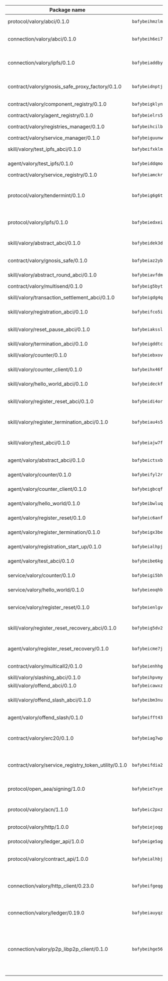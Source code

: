 | Package name                                                  | Package hash                                                  | Description                                                                                                                |
| ------------------------------------------------------------- | ------------------------------------------------------------- | -------------------------------------------------------------------------------------------------------------------------- |
| protocol/valory/abci/0.1.0                                    | `bafybeihmzlmmb4pdo3zkhg6ehuyaa4lhw7bfpclln2o2z7v3o6fcep26iu` | A protocol for ABCI requests and responses.                                                                                |
| connection/valory/abci/0.1.0                                  | `bafybeih6ei7q3vdsj57nb3f6dirccorj7izrxccjzys3seirzoalsj2fwq` | connection to wrap communication with an ABCI server.                                                                      |
| connection/valory/ipfs/0.1.0                                  | `bafybeiaddby5hxegt2fk772fzn34zpwndyfk45rc3jqtblhtr2tbzcicua` | A connection responsible for uploading and downloading files from IPFS.                                                    |
| contract/valory/gnosis_safe_proxy_factory/0.1.0               | `bafybeidnptjd2e5azxrunvduwacufrr5pwy4xkhmeoazqq55o2no4m474u` | Gnosis Safe proxy factory (GnosisSafeProxyFactory) contract                                                                |
| contract/valory/component_registry/0.1.0                      | `bafybeigklynwl3mfav5yt5zdkrqe6rukv4ygdhpdusk66ojt4jj7tunxcy` | Component registry contract                                                                                                |
| contract/valory/agent_registry/0.1.0                          | `bafybeielrs5qih3r6qhnily6x4h4j4j6kux6eqr546homow4c5ljgfyljq` | Agent registry contract                                                                                                    |
| contract/valory/registries_manager/0.1.0                      | `bafybeihcilb27ekgoplmc43iog2zrus63fufql4rly2umbuj573nu3zpg4` | Registries Manager contract                                                                                                |
| contract/valory/service_manager/0.1.0                         | `bafybeiguunwy5dxcgw3uicjaoxsn7bwivygyvhtz4chgjrcoqrneld2jwy` | Service Manager contract                                                                                                   |
| skill/valory/test_ipfs_abci/0.1.0                             | `bafybeifxklmzn3we7tmwq756vj7rbhqlb6w2g2bbe2f6e3zuoq4iyzsima` | IPFS e2e testing application.                                                                                              |
| agent/valory/test_ipfs/0.1.0                                  | `bafybeiddqmorgwfnve7cirdppjy6bnozd2yysjhhqt5w7s7bwgkjuc3xxq` | Agent for testing the ABCI connection.                                                                                     |
| contract/valory/service_registry/0.1.0                        | `bafybeiamckrtlrydvoyelc6ldu5ke5uwrdxstzaeqstvg5r4uteriwmjka` | Service Registry contract                                                                                                  |
| protocol/valory/tendermint/0.1.0                              | `bafybeig6g6twajlwssfbfp5rlnu5mwzuu5kgak5cs4fich7rlkx6whesnu` | A protocol for communication between two AEAs to share tendermint configuration details.                                   |
| protocol/valory/ipfs/0.1.0                                    | `bafybeiedxeismnx3k5ty4mvvhlqideixlhqmi5mtcki4lxqfa7uqh7p33u` | A protocol specification for IPFS requests and responses.                                                                  |
| skill/valory/abstract_abci/0.1.0                              | `bafybeidek3doh6cs3qw3hzgnqw65st2g5vhx5bgkdztyrer45wewttagui` | The abci skill provides a template of an ABCI application.                                                                 |
| contract/valory/gnosis_safe/0.1.0                             | `bafybeiaz2ybse2kym2bph5tf4uvx3qb3uxzxga4pn75gfqmzadtz6mxmdy` | Gnosis Safe (GnosisSafeL2) contract                                                                                        |
| skill/valory/abstract_round_abci/0.1.0                        | `bafybeiavfdmszwpotgdw5wd2imxcwsigygczvttxk5onswt72ipbdyjp3q` | abstract round-based ABCI application                                                                                      |
| contract/valory/multisend/0.1.0                               | `bafybeig5byt5urg2d2bsecufxe5ql7f4mezg3mekfleeh32nmuusx66p4y` | MultiSend contract                                                                                                         |
| skill/valory/transaction_settlement_abci/0.1.0                | `bafybeigdg4qcvfowlu3eiwler7axdhmthngr54ulznutey43xzem45gpna` | ABCI application for transaction settlement.                                                                               |
| skill/valory/registration_abci/0.1.0                          | `bafybeifco5irvmx5kf76yiubaa42qkdx5kfph763vszwtwnqq2tqsic6wm` | ABCI application for common apps.                                                                                          |
| skill/valory/reset_pause_abci/0.1.0                           | `bafybeiakssljjjlv4767hhsj6jzsy3bjyvp3xkgvugazfytjkygeuoedfi` | ABCI application for resetting and pausing app executions.                                                                 |
| skill/valory/termination_abci/0.1.0                           | `bafybeigddtcgeia5xkz4i6pnagvyrwotuef53vwq5ywppncbof3fph472u` | Termination skill.                                                                                                         |
| skill/valory/counter/0.1.0                                    | `bafybeiebxovit5k2fsr4r3fisqov53ek34xwanxly34eeo3ublxt2tyche` | The ABCI Counter application example.                                                                                      |
| skill/valory/counter_client/0.1.0                             | `bafybeihx46fr7vgqjxmymfah3hfmynzpzwe5fthi7mbc2cnev2gqgtngzy` | A client for the ABCI counter application.                                                                                 |
| skill/valory/hello_world_abci/0.1.0                           | `bafybeideckfxmkvdnjfvfgbcit6x4gxxwtbalttyxfslh22czxsb7zkstm` | Hello World ABCI application.                                                                                              |
| skill/valory/register_reset_abci/0.1.0                        | `bafybeidi4ors7jahoutqoozm5n62vvveeh4nowj4u43yuokd6rfwn7r5mm` | ABCI application for dummy skill that registers and resets                                                                 |
| skill/valory/register_termination_abci/0.1.0                  | `bafybeiau4s566job5htmqelf46oinrlerwdnxrz2zee2wqea2reqvmet7a` | ABCI application for dummy skill that registers and resets                                                                 |
| skill/valory/test_abci/0.1.0                                  | `bafybeiajw7frbyq2oftehmglhtldmcqqmdckfqsxbq4zi2dnsgpdgvvddy` | ABCI application for testing the ABCI connection.                                                                          |
| agent/valory/abstract_abci/0.1.0                              | `bafybeictsxb7asryy227ouy6rrzfkwakf4fhvp2ondzlszslurkr5dzk6e` | The abstract ABCI AEA - for testing purposes only.                                                                         |
| agent/valory/counter/0.1.0                                    | `bafybeifyl2rzgetpvlqe663chm4g7fjijg5ptaxcmdg4sy3rtiwmnniye4` | The ABCI Counter example as an AEA                                                                                         |
| agent/valory/counter_client/0.1.0                             | `bafybeigbcqfbtqjqguvop7gcp3ilr22d356n7js4jpyhoo5ymotis264wy` | The ABCI Counter example as an AEA                                                                                         |
| agent/valory/hello_world/0.1.0                                | `bafybeibwluqq2yywd3stax2kuiqnv4zxxu3rprfkbn7f7e6sf2gelpkdqa` | Hello World ABCI example.                                                                                                  |
| agent/valory/register_reset/0.1.0                             | `bafybeic6anftulx3wjcllsf72eulgonpwux3iopzaiaj5paeju772kuc4e` | Register reset to replicate Tendermint issue.                                                                              |
| agent/valory/register_termination/0.1.0                       | `bafybeigx3betmnmpxap6fwyrduxomp7ugd33ik3rwtkvluqc3rh3bqfx4q` | Register terminate to test the termination feature.                                                                        |
| agent/valory/registration_start_up/0.1.0                      | `bafybeialhpjejqyvxttkbazxzkphtu2c3fwvfp7owkwlagaphzkzxb6p5e` | Registration start-up ABCI example.                                                                                        |
| agent/valory/test_abci/0.1.0                                  | `bafybeibe6kgnwkuhcydk5gr3wvsybdlc7gfuzt2ia24czudsvxlbmdlrwe` | Agent for testing the ABCI connection.                                                                                     |
| service/valory/counter/0.1.0                                  | `bafybeigi5bhllrcp32xp5rbrbbaencxxhtm2leqxdzutcgug5lpkvoyapi` | A set of agents incrementing a counter                                                                                     |
| service/valory/hello_world/0.1.0                              | `bafybeieoqhbwqmg5oiqgkxf6dlizncjvaermwtun4aijqcbyc6ulfl7o4q` | A simple demonstration of a simple ABCI application                                                                        |
| service/valory/register_reset/0.1.0                           | `bafybeienlgv3xtigisoyjo5gedz5jgu3dxp2lml22jglm7bdogk4vtxhuq` | Test and debug tendermint reset mechanism.                                                                                 |
| skill/valory/register_reset_recovery_abci/0.1.0               | `bafybeig5dv2gxdykcmfx4lduwfg4z2zagec3xrss2dn6wo6wk3uhv5qedy` | ABCI application for dummy skill that registers and resets                                                                 |
| agent/valory/register_reset_recovery/0.1.0                    | `bafybeicme7j7zq7splhzbcrcw4q6ga2idq2qqnl6wbdwwkvsbz2botpuhu` | Agent to showcase hard reset as a recovery mechanism.                                                                      |
| contract/valory/multicall2/0.1.0                              | `bafybeienhhggmyxocgsy2kpsbe74z3yewzj33lrhcvuvmlhgyrzf6c3sue` | The MakerDAO multicall2 contract.                                                                                          |
| skill/valory/slashing_abci/0.1.0                              | `bafybeihpvmyzw2lbifvenn7r3qvh46njokrnji4gck4vfak6s7zhe3scqq` | Slashing skill.                                                                                                            |
| skill/valory/offend_abci/0.1.0                                | `bafybeicawxz5lvz3jjwyv772bwz44dqu333hb24r4e24fophrvq4bj3gw4` | Offend ABCI application.                                                                                                   |
| skill/valory/offend_slash_abci/0.1.0                          | `bafybeibm3nu4f3y4zy66oambwe6vzpnopa5vwmn7ydoudhjsggubwtn3ee` | ABCI application used in order to test the slashing abci                                                                   |
| agent/valory/offend_slash/0.1.0                               | `bafybeifft43gjipqctogxq2xkcvq4bx6i45zvxzflgsecvimywv45mp5vi` | Offend and slash to test the slashing feature.                                                                             |
| contract/valory/erc20/0.1.0                                   | `bafybeiag7wpfri44bwrx26374mnxyglmwxod6gu37foqkvloqr7oeldlgu` | The scaffold contract scaffolds a contract to be implemented by the developer.                                             |
| contract/valory/service_registry_token_utility/0.1.0          | `bafybeifdia2y5546tvk6xzxeaqzf2n5n7dutj2hdzbgenxohaqhjtnjqm4` | The scaffold contract scaffolds a contract to be implemented by the developer.                                             |
| protocol/open_aea/signing/1.0.0                               | `bafybeie7xyems76v5b4wc2lmaidcujizpxfzjnnwdeokmhje53g7ym25ii` | A protocol for communication between skills and decision maker.                                                            |
| protocol/valory/acn/1.1.0                                     | `bafybeic2pxzfc3voxl2ejhcqyf2ehm4wm5gxvgx7bliloiqi2uppmq6weu` | The protocol used for envelope delivery on the ACN.                                                                        |
| protocol/valory/http/1.0.0                                    | `bafybeiejoqgv7finfxo3rcvvovrlj5ccrbgxodjq43uo26ylpowsa3llfe` | A protocol for HTTP requests and responses.                                                                                |
| protocol/valory/ledger_api/1.0.0                              | `bafybeige5agrztgzfevyglf7mb4o7pzfttmq4f6zi765y4g2zvftbyowru` | A protocol for ledger APIs requests and responses.                                                                         |
| protocol/valory/contract_api/1.0.0                            | `bafybeialhbjvwiwcnqq3ysxcyemobcbie7xza66gaofcvla5njezkvhcka` | A protocol for contract APIs requests and responses.                                                                       |
| connection/valory/http_client/0.23.0                          | `bafybeifgeqgryx6b3s6eseyzyezygmeitcpt3tkor2eiycozoi6clgdrny` | The HTTP_client connection that wraps a web-based client connecting to a RESTful API specification.                        |
| connection/valory/ledger/0.19.0                               | `bafybeiauyqzizmocjldnfuzvnihrqubfqzn5u2hp6ue7v3ka5kj54kd3zm` | A connection to interact with any ledger API and contract API.                                                             |
| connection/valory/p2p_libp2p_client/0.1.0                     | `bafybeihge56dn3xep2dzomu7rtvbgo4uc2qqh7ljl3fubqdi2lq44gs5lq` | The libp2p client connection implements a tcp connection to a running libp2p node as a traffic delegate to send/receive envelopes to/from agents in the DHT. |
